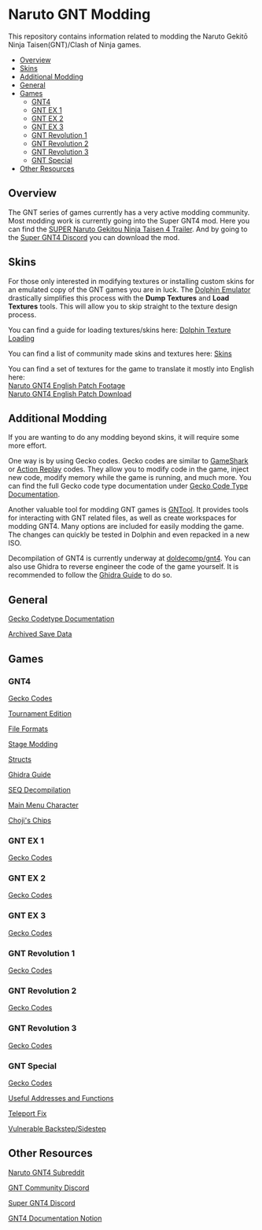 # Naruto GNT Modding

This repository contains information related to modding the Naruto Gekitō Ninja Taisen(GNT)/Clash of Ninja games.


- [Overview](#Overview)
- [Skins](#Skins)
- [Additional Modding](#Additional-Modding)
- [General](#General)
- [Games](#Games)
  - [GNT4](#GNT4)
  - [GNT EX 1](#GNT-EX-1)
  - [GNT EX 2](#GNT-EX-2)
  - [GNT EX 3](#GNT-EX-3)
  - [GNT Revolution 1](#GNT-Revolution-1)
  - [GNT Revolution 2](#GNT-Revolution-2)
  - [GNT Revolution 3](#GNT-Revolution-3)
  - [GNT Special](#GNT-Special)
- [Other Resources](#Other-Resources)

## Overview

The GNT series of games currently has a very active modding community. Most modding work is currently going into the Super GNT4 mod. Here you can find the [SUPER Naruto Gekitou Ninja Taisen 4 Trailer](https://www.youtube.com/watch?v=dBm2x1XauN8). And by going to the [Super GNT4 Discord](https://discord.gg/wyNpXKx) you can download the mod.

## Skins

For those only interested in modifying textures or installing custom skins for an emulated copy of the GNT games you are in luck. The [Dolphin Emulator](https://dolphin-emu.org/) drastically simplifies this process with the **Dump Textures** and **Load Textures** tools. This will allow you to skip straight to the texture design process.

You can find a guide for loading textures/skins here: [Dolphin Texture Loading](/general/docs/guides/dolphin_texture_loading.md)

You can find a list of community made skins and textures here: [Skins](/gnt4/docs/guides/skins.md)

You can find a set of textures for the game to translate it mostly into English here:  
[Naruto GNT4 English Patch Footage](https://www.youtube.com/watch?v=d-NbZB3I4wo)  
[Naruto GNT4 English Patch Download](http://www.mediafire.com/file/95qgicueh9hig7u/GNT4_English%252B_Netplay_Bulid.zip/file)

## Additional Modding

If you are wanting to do any modding beyond skins, it will require some more effort.

One way is by using Gecko codes. Gecko codes are similar to [GameShark](https://en.wikipedia.org/wiki/GameShark) or [Action Replay](https://en.wikipedia.org/wiki/Action_Replay) codes. They allow you to modify code in the game, inject new code, modify memory while the game is running, and much more. You can find the full Gecko code type documentation under [Gecko Code Type Documentation](/general/docs/guides/gecko_codetype_documentation.md).

Another valuable tool for modding GNT games is [GNTool](https://github.com/NicholasMoser/GNTool). It provides tools for interacting with GNT related files, as well as create workspaces for modding GNT4. Many options are included for easily modding the game. The changes can quickly be tested in Dolphin and even repacked in a new ISO.

Decompilation of GNT4 is currently underway at [doldecomp/gnt4](https://github.com/doldecomp/gnt4). You can also use Ghidra to reverse engineer the code of the game yourself. It is recommended to follow the [Ghidra Guide](/gnt4/docs/guides/ghidra.md) to do so.

## General

[Gecko Codetype Documentation](/general/docs/guides/gecko_codetype_documentation.md)

[Archived Save Data](https://archive.org/details/GNTSaveFiles)

## Games

### GNT4

[Gecko Codes](/gnt4/docs/guides/gecko_codes.md)

[Tournament Edition](/gnt4/docs/guides/tournament_edition.md)

[File Formats](/gnt4/docs/file_formats/formats.md)

[Stage Modding](/gnt4/docs/guides/stage_modding.md)

[Structs](/gnt4/docs/guides/structs/README.md)

[Ghidra Guide](/gnt4/docs/guides/ghidra.md)

[SEQ Decompilation](/gnt4/docs/guides/seq_decomp.md)

[Main Menu Character](/gnt4/docs/guides/main_menu_character.md)

[Choji's Chips](gnt4/docs/guides/choji_chips.md)

### GNT EX 1

[Gecko Codes](/ex1/docs/guides/gecko_codes.md)

### GNT EX 2

[Gecko Codes](/ex2/docs/guides/gecko_codes.md)

### GNT EX 3

[Gecko Codes](/ex3/docs/guides/gecko_codes.md)

### GNT Revolution 1

[Gecko Codes](/rev1/docs/guides/gecko_codes.md)

### GNT Revolution 2

[Gecko Codes](/rev2/docs/guides/gecko_codes.md)

### GNT Revolution 3

[Gecko Codes](/rev3/docs/guides/gecko_codes.md)

### GNT Special

[Gecko Codes](/gntsp/docs/guides/gecko_codes.md)

[Useful Addresses and Functions](/gntsp/docs/guides/addresses_and_functions.md)

[Teleport Fix](/gntsp/docs/guides/teleport_fix.md)

[Vulnerable Backstep/Sidestep](/gntsp/docs/guides/backstep_sidestep_vulnerable.md)

## Other Resources

[Naruto GNT4 Subreddit](https://www.reddit.com/r/GNT4/)

[GNT Community Discord](https://discord.gg/jDUxzvH)

[Super GNT4 Discord](https://discord.gg/wyNpXKx)

[GNT4 Documentation Notion](https://www.notion.so/GNT4-Documentation-40969865cc5d46cd97fd3900037c1de7)
